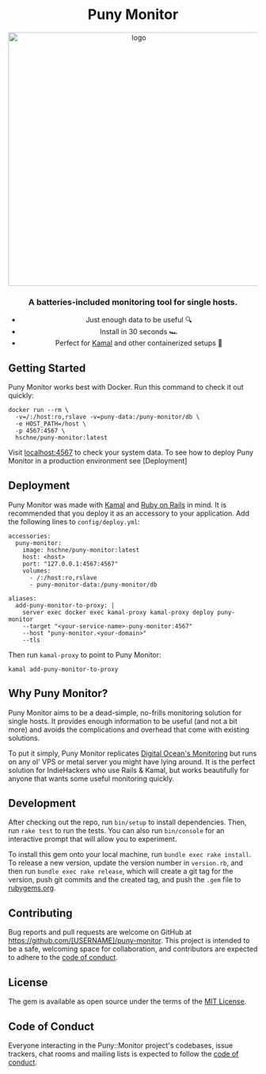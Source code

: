 <div align="center">

# Puny Monitor

<img alt="logo" src="public/logo-512.png" width="512" height="auto">

### A batteries-included monitoring tool for single hosts.

- Just enough data to be useful 🔍
- Install in 30 seconds 🏎️
- Perfect for [Kamal](https://kamal-deploy.org/) and other containerized setups 🐋

</div>

## Getting Started

Puny Monitor works best with Docker. Run this command to check it out quickly: 

```
docker run --rm \
  -v=/:/host:ro,rslave -v=puny-data:/puny-monitor/db \
  -e HOST_PATH=/host \
  -p 4567:4567 \
  hschne/puny-monitor:latest
```

Visit [localhost:4567](http://localhost:4567) to check your system data. To see how to deploy Puny Monitor in a production environment see [Deployment]

## Deployment

Puny Monitor was made with [Kamal](https://kamal-deploy.org/) and [Ruby on Rails](https://rubyonrails.org/) in mind. It is recommended that you deploy it as an accessory to your application. Add the following lines to `config/deploy.yml`:

```
accessories:
  puny-monitor:
    image: hschne/puny-monitor:latest
    host: <host>
    port: "127.0.0.1:4567:4567"
    volumes:
      - /:/host:ro,rslave
      - puny-monitor-data:/puny-monitor/db
      
aliases:
  add-puny-monitor-to-proxy: |
    server exec docker exec kamal-proxy kamal-proxy deploy puny-monitor 
    --target "<your-service-name>-puny-monitor:4567"
    --host "puny-monitor.<your-domain>"
    --tls
```

Then run `kamal-proxy` to point to Puny Monitor: 

```
kamal add-puny-monitor-to-proxy
```

## Why Puny Monitor? 

Puny Monitor aims to be a dead-simple, no-frills monitoring solution for single hosts. It provides enough information to be useful (and not a bit more) and avoids the complications and overhead that come with existing solutions. 

To put it simply, Puny Monitor replicates [Digital Ocean's Monitoring](https://www.digitalocean.com/products/monitoring) but runs on any ol' VPS or metal server you might have lying around. It is the perfect solution for IndieHackers who use Rails & Kamal, but works beautifully for anyone that wants some useful monitoring quickly. 

## Development

After checking out the repo, run `bin/setup` to install dependencies. Then, run `rake test` to run the tests. You can also run `bin/console` for an interactive prompt that will allow you to experiment.

To install this gem onto your local machine, run `bundle exec rake install`. To release a new version, update the version number in `version.rb`, and then run `bundle exec rake release`, which will create a git tag for the version, push git commits and the created tag, and push the `.gem` file to [rubygems.org](https://rubygems.org).

## Contributing

Bug reports and pull requests are welcome on GitHub at https://github.com/[USERNAME]/puny-monitor. This project is intended to be a safe, welcoming space for collaboration, and contributors are expected to adhere to the [code of conduct](https://github.com/[USERNAME]/puny-monitor/blob/main/CODE_OF_CONDUCT.md).

## License

The gem is available as open source under the terms of the [MIT License](https://opensource.org/licenses/MIT).

## Code of Conduct

Everyone interacting in the Puny::Monitor project's codebases, issue trackers, chat rooms and mailing lists is expected to follow the [code of conduct](https://github.com/[USERNAME]/puny-monitor/blob/main/CODE_OF_CONDUCT.md).

